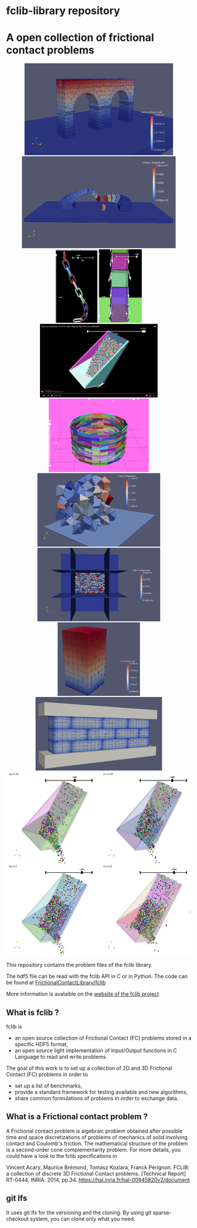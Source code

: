 fclib-library repository
========================

# A open collection of frictional contact problems

<div align="center">
        <img height="250px" src="./Local/LMGC90/Aqueduct_PR/Aqueduc_PR.png" alt="About screen" title="Aqueduct.png"</img>
        <img height="250px" src="./Local/LMGC90/Bridge_PR/Bridge_PR_1.png" alt="About screen" title="Bridge_PR_1.png"</img><br/>
        <img height="200px" src="./Local/siconos/Chain/Chains.png" alt="About screen" title="Chains.png"</img>
        <img height="200px" src="./Local/siconos/BoxesStack/BoxesStack2.png" alt="About screen" title="BoxesStack2.png"</img>
        <img height="200px" src="./Local/siconos/Chute_local_problems/Chute_1000_light.jpg" alt="About screen" title="BoxesStack2.png"</img>
        <img height="200px" src="./Local/siconos/KaplasTower/KaplasTower.png" alt="About screen" title="BoxesStack2.png"</img>
        <img height="200px" src="./Local/LMGC90/100_PR_PerioBox/100_PR_PerioBox.png" alt="About screen" title="100_PR_Periobox.png"</img>
        <img height="200px" src="./Local/LMGC90/945_SP_Box_PL/945_SP_Box_PL.png" alt="About screen" title="945_SP_Box_PL.png"</img>
        <img height="200px" src="./Local/LMGC90/Cubes_H8/Cubes_H8_5.png" alt="About screen" title="Cubes_H8_5.png"</img>
        <img height="200px" src="./Local/LMGC90/LowWall_FEM/LowWall_FEM.png" alt="About screen" title="LowWall_FEM.png"</img>
        <img height="500px" src="./Local/siconos/Chute_1000/Chute_1000_4x.png" alt="About screen" title="Chute_1000_4x.png"</img>
</div>


This repository contains the problem files of the fclib library. 

The hdf5 file can be read with the fclib API in C or in Python. The code can be found at [FrictionalContactLibrary/fclib](https://github.com/FrictionalContactLibrary/fclib)

More information is avalaible on the [website of the fclib project](https://frictionalcontactlibrary.github.io/index.html)


What is fclib ?
---------------
fclib is
 * an open source collection of Frictional Contact (FC) problems stored in a specific HDF5 format,
 * an open source light implementation of Input/Output functions in C Language to read and write problems.
 
The goal of this work is to set up a collection of 2D and 3D Frictional Contact (FC) problems in order to
 * set up a list of benchmarks,
 * provide a standard framework for testing available and new algorithms,
 * share common formulations of problems in order to exchange data.

What is a Frictional contact problem ?
--------------------------------------

A Frictional contact problem is algebraic problem obtained after possible time and space discretizations of problems
of mechanics of solid involving contact and Coulomb's friction. The mathematical structure of the problem is 
a second-order cone complementarity problem. For more details, you could have a look to the fclib specifications in

Vincent Acary, Maurice Brémond, Tomasz Koziara, Franck Pérignon. 
FCLIB: a collection of discrete 3D Frictional Contact problems. 
[Technical Report] RT-0444, INRIA. 2014, pp.34. <hal-00945820v2>
https://hal.inria.fr/hal-00945820v2/document

git lfs
-------
It uses git lfs  for the versioning and the cloning. By using git sparse-checkout system, you can clone only what you need.


